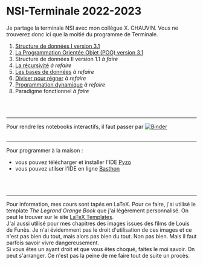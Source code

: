 # NSI-Terminale     2022-2023

Je partage la terminale NSI avec mon collègue X. CHAUVIN. Vous ne trouverez donc ici que la moitié du programme de Terminale.



1. [Structure de données I version 3.1](https://github.com/NaturelEtChaud/NSI-Terminale/tree/main/1%20Structure%20de%20donn%C3%A9es%20I)
2. [La Programmation Orientée Objet (POO) version 3.1](https://github.com/NaturelEtChaud/NSI-Terminale/tree/main/2%20POO)
3. Structure de données II version 1.1 *à faire*
4. [La récursivité](https://github.com/NaturelEtChaud/NSI-Terminale/tree/main/3%20R%C3%A9cursivit%C3%A9) *à refaire*
5. [Les bases de données](https://github.com/NaturelEtChaud/NSI-Terminale/tree/main/4%20Base%20de%20donn%C3%A9es) *à refaire*
6. [Diviser pour régner](https://github.com/NaturelEtChaud/NSI-Terminale/tree/main/5%20Divide%20and%20Conquer) *à refaire*
7. [Programmation dynamique](https://github.com/NaturelEtChaud/NSI-Terminale/tree/main/6%20Programmation%20Dynamique) *à refaire*
8. Paradigme fonctionnel *à faire*

<br>
<br>

---

Pour rendre les notebooks interactifs, il faut passer par [![Binder](https://mybinder.org/badge_logo.svg)](https://mybinder.org/v2/gh/lebonprof/NSI-Terminale/HEAD)
<br>
<br>

---


Pour programmer à la maison :

* vous pouvez télécharger et installer l'IDE [Pyzo](https://pyzo.org/start.html)
* vous pouvez utilser l'IDE en ligne [Basthon](https://console.basthon.fr/)
<br>
<br>

---
Pour information, mes cours sont tapés en LaTeX. Pour ce faire, j'ai utilisé le template *The Legrand Orange Book* que j'ai légèrement personnalisé. On peut le trouver sur le site [LaTeX Templates](https://www.latextemplates.com/template/legrand-orange-book). <br />
J'ai aussi utilisé pour mes chapitres des images issues des films de Louis de Funès. Je n'ai évidemment pas le droit d'utilisation de ces images et ce n'est pas bien du tout, mais alors pas bien du tout. Non pas bien. Mais il faut parfois savoir vivre dangereusement. <br />
Si vous êtes un ayant droit et que vous êtes choqué, faites le moi savoir. On peut s'arranger. Ce n'est pas la peine de me faire tout de suite un procès.
